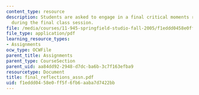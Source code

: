 ```yaml
---
content_type: resource
description: Students are asked to engage in a final critical moments reflection session
  during the final class session.
file: /media/courses/11-945-springfield-studio-fall-2005/f1eddd0458e0ff5f6fb6aaba7d7422bb_final_reflections_assn.pdf
file_type: application/pdf
learning_resource_types:
- Assignments
ocw_type: OCWFile
parent_title: Assignments
parent_type: CourseSection
parent_uid: aa84dd92-2948-d7dc-ba6b-3c7f163efba9
resourcetype: Document
title: final_reflections_assn.pdf
uid: f1eddd04-58e0-ff5f-6fb6-aaba7d7422bb
---
```

